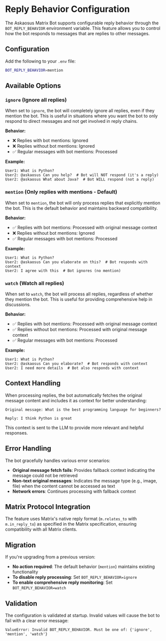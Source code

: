 # Reply Behavior Configuration

The Askaosus Matrix Bot supports configurable reply behavior through the `BOT_REPLY_BEHAVIOR` environment variable. This feature allows you to control how the bot responds to messages that are replies to other messages.

## Configuration

Add the following to your `.env` file:

```bash
BOT_REPLY_BEHAVIOR=mention
```

## Available Options

### `ignore` (Ignore all replies)
When set to `ignore`, the bot will completely ignore all replies, even if they mention the bot. This is useful in situations where you want the bot to only respond to direct messages and not get involved in reply chains.

**Behavior:**
- ❌ Replies with bot mentions: Ignored
- ❌ Replies without bot mentions: Ignored  
- ✅ Regular messages with bot mentions: Processed

**Example:**
```
User1: What is Python?
User2: @askaosus Can you help?  # Bot will NOT respond (it's a reply)
User2: @askaosus What about Java?  # Bot WILL respond (not a reply)
```

### `mention` (Only replies with mentions - Default)
When set to `mention`, the bot will only process replies that explicitly mention the bot. This is the default behavior and maintains backward compatibility.

**Behavior:**
- ✅ Replies with bot mentions: Processed with original message context
- ❌ Replies without bot mentions: Ignored
- ✅ Regular messages with bot mentions: Processed

**Example:**
```
User1: What is Python?
User2: @askaosus Can you elaborate on this?  # Bot responds with context
User2: I agree with this  # Bot ignores (no mention)
```

### `watch` (Watch all replies)
When set to `watch`, the bot will process all replies, regardless of whether they mention the bot. This is useful for providing comprehensive help in discussions.

**Behavior:**
- ✅ Replies with bot mentions: Processed with original message context
- ✅ Replies without bot mentions: Processed with original message context
- ✅ Regular messages with bot mentions: Processed

**Example:**
```
User1: What is Python?
User2: @askaosus Can you elaborate?  # Bot responds with context
User2: I need more details  # Bot also responds with context
```

## Context Handling

When processing replies, the bot automatically fetches the original message content and includes it as context for better understanding:

```
Original message: What is the best programming language for beginners?

Reply: I think Python is great
```

This context is sent to the LLM to provide more relevant and helpful responses.

## Error Handling

The bot gracefully handles various error scenarios:

- **Original message fetch fails**: Provides fallback context indicating the message could not be retrieved
- **Non-text original messages**: Indicates the message type (e.g., image, file) when the content cannot be accessed as text
- **Network errors**: Continues processing with fallback context

## Matrix Protocol Integration

The feature uses Matrix's native reply format (`m.relates_to` with `m.in_reply_to`) as specified in the Matrix specification, ensuring compatibility with all Matrix clients.

## Migration

If you're upgrading from a previous version:

- **No action required**: The default behavior (`mention`) maintains existing functionality
- **To disable reply processing**: Set `BOT_REPLY_BEHAVIOR=ignore`  
- **To enable comprehensive reply monitoring**: Set `BOT_REPLY_BEHAVIOR=watch`

## Validation

The configuration is validated at startup. Invalid values will cause the bot to fail with a clear error message:

```
ValueError: Invalid BOT_REPLY_BEHAVIOR. Must be one of: {'ignore', 'mention', 'watch'}
```